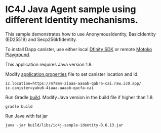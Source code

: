 # IC4J Java Agent sample using different Identity mechanisms.

This sample demonstrates how to use AnonymousIdentity, BasicIdentity (ED25519) and Secp256k1Identity.

To install Dapp canister, use either local [Dfinity SDK](https://smartcontracts.org/docs/quickstart/quickstart-intro.html) or remote [Motoko Playground](https://m7sm4-2iaaa-aaaab-qabra-cai.raw.ic0.app/).

This application requires Java version 1.8.

Modify [application.properties](src/main/resources/application.properties) file to set canister location and id.

```
ic.location=https://m7sm4-2iaaa-aaaab-qabra-cai.raw.ic0.app/
ic.canister=yaku6-4iaaa-aaaab-qacfa-cai
```

Run Gradle [build](build.gradle). Modify Java version in the build file if higher than 1.8.

```
gradle build
```

Run Java with fat jar

```
java -jar build/libs/ic4j-sample-identity-0.6.13.jar
```
